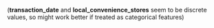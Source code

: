 (**transaction_date** and **local_convenience_stores** seem to be discrete values, so might work better if treated as categorical features)
